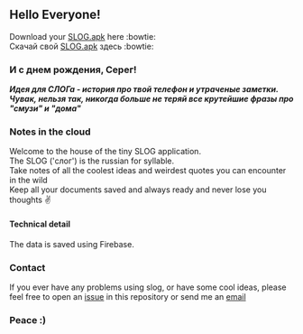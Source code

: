 ## Hello Everyone!

Download your [SLOG.apk](https://drive.google.com/open?id=0BwmasDs0FBeNQ19CV01vVzh4Mmc) here :bowtie:   
Скачай свой [SLOG.apk](https://drive.google.com/open?id=0BwmasDs0FBeNQ19CV01vVzh4Mmc) здесь :bowtie:  
 
### И с днем рождения, Серег! 
***Идея для СЛОГа - история про твой телефон и утраченые заметки. Чувак, нельзя так, никогда больше не теряй все крутейшие фразы про "смузи" и "дома"***  

### Notes in the cloud

Welcome to the house of the tiny SLOG application.  
The SLOG ('слог') is the russian for syllable.  
Take notes of all the coolest ideas and weirdest quotes you can encounter in the wild  
Keep all your documents saved and always ready and never lose you thoughts :v:  

#### Technical detail 

The data is saved using Firebase.     

### Contact  

If you ever have any problems using slog, or have some cool ideas, please feel free to open an [issue](https://github.com/dee-me-tree-or-love/SLOG/issues) in this repository or send me an [email](dmitrii-orlov@hotmail.com)  

### Peace :)
